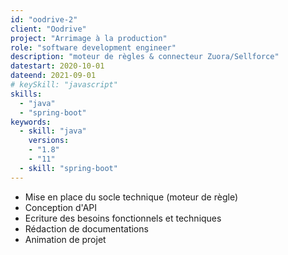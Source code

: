 ```yaml
---
id: "oodrive-2"
client: "Oodrive"
project: "Arrimage à la production"
role: "software development engineer" 
description: "moteur de règles & connecteur Zuora/Sellforce"
datestart: 2020-10-01
dateend: 2021-09-01
# keySkill: "javascript"
skills:
  - "java"
  - "spring-boot"
keywords:
  - skill: "java"
    versions: 
    - "1.8"
    - "11"
  - skill: "spring-boot"
---
```


- Mise en place du socle technique (moteur de règle)
- Conception d'API
- Ecriture des besoins fonctionnels et techniques
- Rédaction de documentations
- Animation de projet
